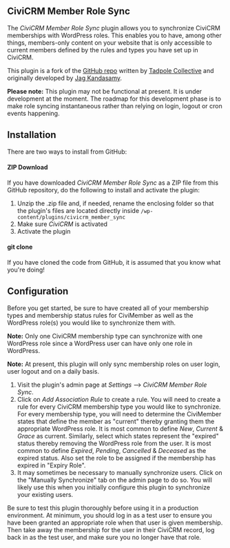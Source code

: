 CiviCRM Member Role Sync
------------------------

The *CiviCRM Member Role Sync* plugin allows you to synchronize CiviCRM memberships with WordPress roles. This enables you to have, among other things, members-only content on your website that is only accessible to current members defined by the rules and types you have set up in CiviCRM. 

This plugin is a fork of the [GitHub repo](https://github.com/tadpolecc/civi_member_sync) written by [Tadpole Collective](https://tadpole.cc) and  originally developed by [Jag Kandasamy](http://www.orangecreative.net). 

**Please note:** This plugin may not be functional at present. It is under development at the moment. The roadmap for this development phase is to make role syncing instantaneous rather than relying on login, logout or cron events happening.

## Installation ##

There are two ways to install from GitHub:

#### ZIP Download ####

If you have downloaded *CiviCRM Member Role Sync* as a ZIP file from this GitHub repository, do the following to install and activate the plugin:

1. Unzip the .zip file and, if needed, rename the enclosing folder so that the plugin's files are located directly inside `/wp-content/plugins/civicrm_member_sync`
2. Make sure *CiviCRM* is activated
3. Activate the plugin

#### git clone ####

If you have cloned the code from GitHub, it is assumed that you know what you're doing!

## Configuration ##

Before you get started, be sure to have created all of your membership types and membership status rules for CiviMember as well as the WordPress role(s) you would like to synchronize them with.

**Note:** Only one CiviCRM membership type can synchronize with one WordPress role since a WordPress user can have only one role in WordPress.

**Note:** At present, this plugin will only sync membership roles on user login, user logout and on a daily basis.

1. Visit the plugin's admin page at *Settings* --> *CiviCRM Member Role Sync*.
2. Click on *Add Association Rule* to create a rule. You will need to create a rule for every CiviCRM membership type you would like to synchronize. For every membership type, you will need to determine the CiviMember states that define the member as "current" thereby granting them the appropriate WordPress role. It is most common to define *New*, *Current* & *Grace* as current. Similarly, select which states represent the "expired" status thereby removing the WordPress role from the user. It is most common to define *Expired*, *Pending*, *Cancelled* & *Deceased* as the expired status. Also set the role to be assigned if the membership has expired in "Expiry Role".
3. It may sometimes be necessary to manually synchronize users. Click on the "Manually Synchronize" tab on the admin page to do so. You will likely use this when you initially configure this plugin to synchronize your existing users.

Be sure to test this plugin thoroughly before using it in a production environment. At minimum, you should log in as a test user to ensure you have been granted an appropriate role when that user is given membership. Then take away the membership for the user in their CiviCRM record, log back in as the test user, and make sure you no longer have that role.